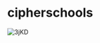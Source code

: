 # cipherschools

![3jKD](https://github.com/Princekumar1291/cipherschools/assets/116269619/244c3bf3-b6c6-4b63-8e06-23e2401f0de1)
